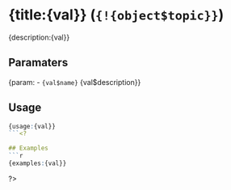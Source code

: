 # {title:{val}} (`{!{object$topic}}`)

{description:{val}}

## Paramaters
{param: - `{val$name}` {val$description}}
<? - `return` {return:{val}}?>

## Usage
```r
{usage:{val}}
```<?

## Examples
```r
{examples:{val}}
```
?>
